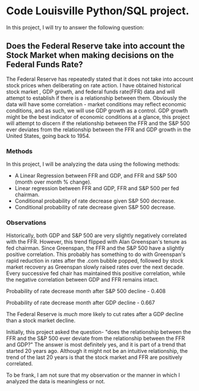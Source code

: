 # Code Louisville Python/SQL project.

In this project, I will try to answer the following question:

## Does the Federal Reserve take into account the Stock Market when making decisions on the Federal Funds Rate?

The Federal Reserve has repeatedly stated that it does not take into account stock prices when deliberating on rate action. I have obtained historical stock market , GDP growth, and federal funds rate(FFR) data and will attempt to establish if there is a relationship between them. Obviously the data will have some correlation - market conditions may reflect economic conditions, and as such, we will use GDP growth as a control. GDP growth might be the best indicator of economic conditions at a glance, this project will attempt to discern if the relationship between the FFR and the S&P 500 ever deviates from the relationship between the FFR and GDP growth in the United States, going back to 1954.

### Methods
In this project, I will be analyzing the data using the following methods:

- A Linear Regression between FFR and GDP, and FFR and S&P 500 (month over month % change).
- Linear regression between FFR and GDP, FFR and S&P 500 per fed chairman.
- Conditional probability of rate decrease given S&P 500 decrease.
- Conditional probability of rate decrease given S&P 500 decrease.

### Observations

Historically, both GDP and S&P 500 are very slightly negatively correlated with the FFR. However, this trend flipped with Alan Greenspan's tenure as fed chairman. Since Greenspan, the FFR and the S&P 500 have a slightly positive correlation. This probably has something to do with Greenspan's rapid reduction in rates after the .com bubble popped, followed by stock market recovery as Greenspan slowly raised rates over the next decade. Every successive fed chair has maintained this positive correlation, while the negative correlation between GDP and FFR remains intact. 

Probability of rate decrease month after S&P 500 decline - 0.408

Probability of rate decrease month after GDP decline - 0.667

The Federal Reserve is *much* more likely to cut rates after a GDP decline than a stock market decline.

Initially, this project asked the question- "does the relationship between the FFR and the S&P 500 ever deviate from the relationship between the FFR and GDP?" The answer is most definitely yes, and it is part of a trend that started 20 years ago. Although it might not be an intuitive relationship, the trend of the last 20 years is that the stock market and FFR are positively correlated.

To be frank, I am not sure that my observation or the manner in which I analyzed the data is meaningless or not.